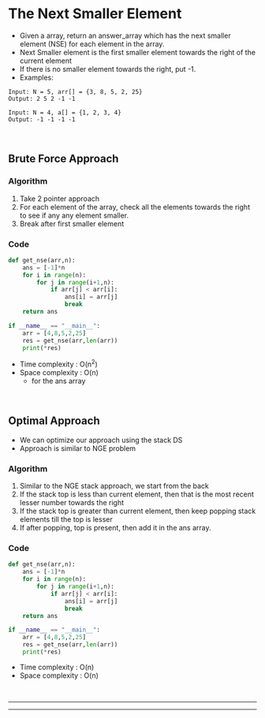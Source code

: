 # The Next Smaller Element

- Given a array, return an answer_array which has the next smaller element (NSE) for each element in the array. 
- Next Smaller element is the first smaller element towards the right of the current element
- If there is no smaller element towards the right, put -1.
- Examples:
```
Input: N = 5, arr[] = {3, 8, 5, 2, 25}
Output: 2 5 2 -1 -1
```
```
Input: N = 4, a[] = {1, 2, 3, 4}
Output: -1 -1 -1 -1 
```

<br>

## Brute Force Approach 

### Algorithm

1. Take 2 pointer approach
2. For each element of the array, check all the elements towards the right to see if any any element smaller.
3. Break after first smaller element

### Code 

```python
def get_nse(arr,n):
    ans = [-1]*n
    for i in range(n):
        for j in range(i+1,n):
            if arr[j] < arr[i]:
                ans[i] = arr[j]
                break
    return ans

if __name__ == "__main__":
    arr = [4,8,5,2,25]
    res = get_nse(arr,len(arr))
    print(*res)
```
- Time complexity : O(n<sup>2</sup>)
- Space complexity : O(n)
  - for the ans array

<br>

## Optimal Approach 

- We can optimize our approach using the stack DS
- Approach is similar to NGE problem

### Algorithm 

1. Similar to the NGE stack approach, we start from the back
2. If the stack top is less than current element, then that is the most recent lesser number towards the right
3. If the stack top is greater than current element, then keep popping stack elements till the top is lesser 
4. If after popping, top is present, then add it in the ans array.

### Code 

```python 
def get_nse(arr,n):
    ans = [-1]*n
    for i in range(n):
        for j in range(i+1,n):
            if arr[j] < arr[i]:
                ans[i] = arr[j]
                break
    return ans

if __name__ == "__main__":
    arr = [4,8,5,2,25]
    res = get_nse(arr,len(arr))
    print(*res)
```
- Time complexity : O(n)
- Space complexity : O(n)

<br>

---
---